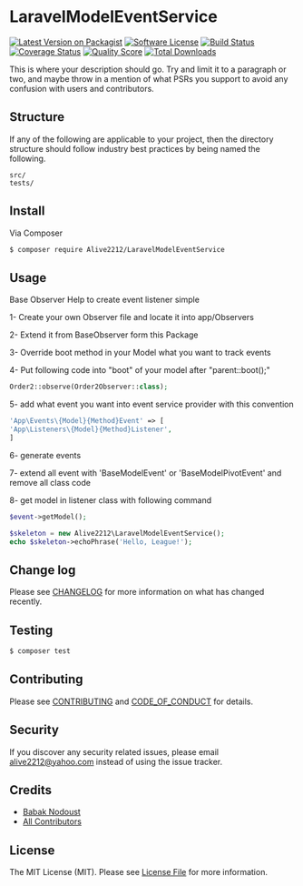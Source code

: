 # LaravelModelEventService

[![Latest Version on Packagist][ico-version]][link-packagist]
[![Software License][ico-license]](LICENSE.md)
[![Build Status][ico-travis]][link-travis]
[![Coverage Status][ico-scrutinizer]][link-scrutinizer]
[![Quality Score][ico-code-quality]][link-code-quality]
[![Total Downloads][ico-downloads]][link-downloads]

This is where your description should go. Try and limit it to a paragraph or two, and maybe throw in a mention of what
PSRs you support to avoid any confusion with users and contributors.

## Structure

If any of the following are applicable to your project, then the directory structure should follow industry best practices by being named the following.

```
src/
tests/
```


## Install

Via Composer

``` bash
$ composer require Alive2212/LaravelModelEventService
```

## Usage
 Base Observer Help to create event listener simple

1- Create your own Observer file and locate it into app/Observers

2- Extend it from BaseObserver form this Package

3- Override boot method in your Model what you want to track events

4- Put following code into "boot" of your model after "parent::boot();"
```php
Order2::observe(Order2Observer::class);
```
5- add what event you want into event service provider with this convention
``` php
'App\Events\{Model}{Method}Event' => [
'App\Listeners\{Model}{Method}Listener',
]
```
6- generate events

7- extend all event with 'BaseModelEvent' or 'BaseModelPivotEvent' and remove all class code

8- get model in listener class with following command
```php
$event->getModel();
```

``` php
$skeleton = new Alive2212\LaravelModelEventService();
echo $skeleton->echoPhrase('Hello, League!');
```

## Change log

Please see [CHANGELOG](CHANGELOG.md) for more information on what has changed recently.

## Testing

``` bash
$ composer test
```

## Contributing

Please see [CONTRIBUTING](CONTRIBUTING.md) and [CODE_OF_CONDUCT](CODE_OF_CONDUCT.md) for details.

## Security

If you discover any security related issues, please email alive2212@yahoo.com instead of using the issue tracker.

## Credits

- [Babak Nodoust][link-author]
- [All Contributors][link-contributors]

## License

The MIT License (MIT). Please see [License File](LICENSE.md) for more information.

[ico-version]: https://img.shields.io/packagist/v/alive2212/laravel-model-event-service.svg?style=flat-square
[ico-license]: https://img.shields.io/badge/license-MIT-brightgreen.svg?style=flat-square
[ico-travis]: https://img.shields.io/travis/Alive2212/LaravelModelEventService/master.svg?style=flat-square
[ico-scrutinizer]: https://img.shields.io/scrutinizer/coverage/g/Alive2212/LaravelModelEventService.svg?style=flat-square
[ico-code-quality]: https://img.shields.io/scrutinizer/g/Alive2212/LaravelModelEventService.svg?style=flat-square
[ico-downloads]: https://img.shields.io/packagist/dt/alive2212/laravel-model-event-service.svg?style=flat-square

[link-packagist]: https://packagist.org/packages/alive2212/laravel-model-event-service
[link-travis]: https://travis-ci.org/Alive2212/LaravelModelEventService
[link-scrutinizer]: https://scrutinizer-ci.com/g/Alive2212/LaravelModelEventService/code-structure
[link-code-quality]: https://scrutinizer-ci.com/g/Alive2212/LaravelModelEventService
[link-downloads]: https://packagist.org/packages/alive2212/laravel-model-event-service
[link-author]: https://github.com/https://github.com/Alive2212/
[link-contributors]: ../../contributors
